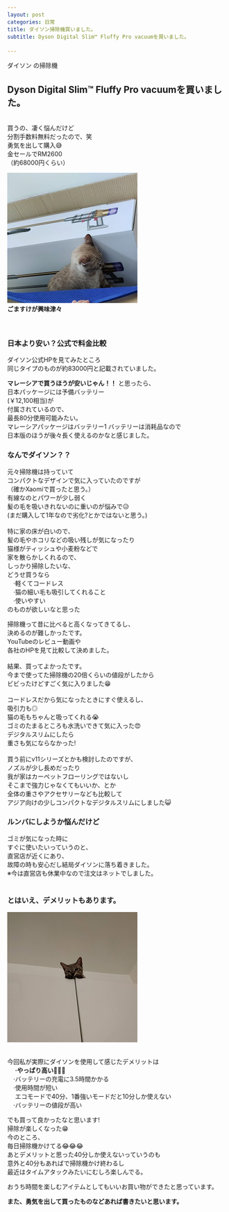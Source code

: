 ```yaml
---
layout: post
categories: 日常
title: ダイソン掃除機買いました。
subtitle: Dyson Digital Slim™ Fluffy Pro vacuumを買いました。

---
```


ダイソン の掃除機<br>
## Dyson Digital Slim™ Fluffy Pro vacuumを買いました。<br>
<br>
買うの、凄く悩んだけど<br>
分割手数料無料だったので、笑<br>
勇気を出して購入😅<br>
金セールでRM2600<br>
（約68000円くらい）<br>

![ごまとダイソン](/assets/img/2021-07-05-5/ごまとダイソン.jpg)<br>
**ごますけが興味津々**<br>
<br>
<br>

### 日本より安い？公式で料金比較<br>
ダイソン公式HPを見てみたところ<br>
同じタイプのものが約83000円と記載されていました。<br>

**マレーシアで買うほうが安いじゃん！！**
と思ったら、<br>
日本パッケージには予備バッテリー<br>
(￥12,100相当)が<br>
付属されているので、<br>
最長80分使用可能みたい。<br>
マレーシアパッケージはバッテリー1
バッテリーは消耗品なので<br>
日本版のほうが後々長く使えるのかなと感じました。<br>

### なんでダイソン？？<br>
元々掃除機は持っていて<br>
コンパクトなデザインで気に入っていたのですが<br>
（確かXaomiで買ったと思う。）<br>
有線なのとパワーが少し弱く<br>
髪の毛を吸いきれないのに重いのが悩みで😥<br>
(まだ購入して1年なので劣化?とかではないと思う。)<br>
<br>
特に家の床が白いので、<br>
髪の毛やホコリなどの吸い残しが気になったり<br>
猫様がティッシュや小麦粉などで<br>
家を散らかしくれるので、<br>
しっかり掃除したいな、<br>
どうせ買うなら<br>
　·軽くてコードレス<br>
　·猫の細い毛も吸引してくれること<br>
　·使いやすい<br>
のものが欲しいなと思った<br>

掃除機って昔に比べると高くなってきてるし、<br>
決めるのが難しかったです。<br>
YouTubeのレビュー動画や<br>
各社のHPを見て比較して決めました。<br>
<br>
結果、買ってよかったです。<br>
今まで使ってた掃除機の20倍くらいの値段がしたから<br>
ビビったけどすごく気に入りました😁<br>
<br>
コードレスだから気になったときにすぐ使えるし、<br>
吸引力も◎　<br>
猫の毛もちゃんと吸ってくれる😭<br>
ゴミのたまるところも水洗いできて気に入った😍<br>
デジタルスリムにしたら<br>
重さも気にならなかった!<br>
<br>
買う前にv11シリーズとかも検討したのですが、<br>
ノズルが少し長めだったり<br>
我が家はカーペットフローリングではないし<br>
そこまで強力じゃなくてもいいか、とか<br>
全体の重さやアクセサリーなども比較して<br>
アジア向けの少しコンパクトなデジタルスリムにしました😺<br>

### ルンバにしようか悩んだけど<br>
ゴミが気になった時に<br>
すぐに使いたいっていうのと、<br>
直営店が近くにあり、<br>
故障の時も安心だし結局ダイソンに落ち着きました。<br>
※今は直営店も休業中なので注文はネットでしました。<br>
<br>

### とはいえ、デメリットもあります。<br>

![怖いのかな？](/assets/img/2021-07-05-5/怖いのかな？.jpg)<br><br>

今回私が実際にダイソンを使用して感じたデメリットは<br>
　
  **·やっぱり高い🤣🤣🤣**<br>
　·バッテリーの充電に3.5時間かかる<br>
　·使用時間が短い<BR>　
エコモードで40分、1番強いモードだと10分しか使えない<br>
　·バッテリーの値段が高い<br>

でも買って良かったなと思います!<br>
掃除が楽しくなった😁<br>
今のところ、<br>毎日掃除機かけてる😂😂😂<br>
あとデメリットと思った40分しか使えないっていうのも<br>
意外と40分もあればで掃除機かけ終わるし<br>
最近はタイムアタックみたいにむしろ楽しんでる。<br>

おうち時間を楽しむアイテムとしてもいいお買い物ができたと思っています。<br>

**また、勇気を出して買ったものなどあれば書きたいと思います。**<br>

<br>
<br>
<br>
